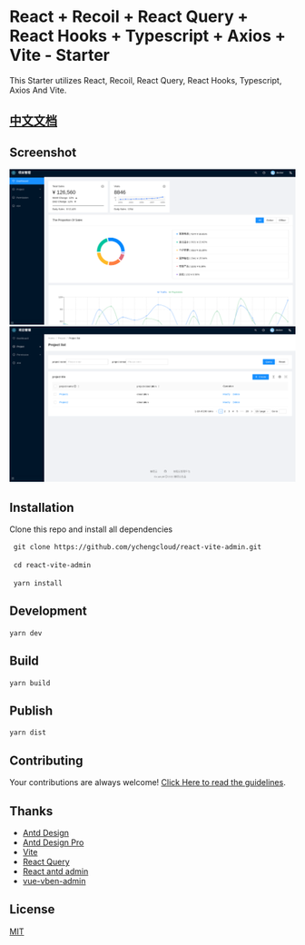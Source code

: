 # React + Recoil + React Query + React Hooks + Typescript + Axios + Vite - Starter

This Starter utilizes React, Recoil, React Query, React Hooks, Typescript, Axios And Vite.

## [中文文档](./README_ZH.md)

## Screenshot

![](./screenshot1.png)
![](./screenshot2.png)

## Installation

Clone this repo and install all dependencies

```
 git clone https://github.com/ychengcloud/react-vite-admin.git

 cd react-vite-admin

 yarn install
```

## Development

```
yarn dev
```

## Build

```
yarn build
```

## Publish

```
yarn dist
```

## Contributing

Your contributions are always welcome! [Click Here to read the guidelines](./contributing.md).

## Thanks

- [Antd Design](https://ant.design)
- [Antd Design Pro](https://pro.ant.design/)
- [Vite](https://vitejs.dev/)
- [React Query](https://react-query.tanstack.com/)
- [React antd admin](https://github.com/WinmezzZ/react-antd-admin.git)
- [vue-vben-admin](https://github.com/anncwb/vue-vben-admin)

## License

[MIT](./LICENSE)
